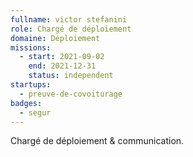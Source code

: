 ```yaml
---
fullname: victor stefanini
role: Chargé de déploiement 
domaine: Déploiement
missions:
  - start: 2021-09-02
    end: 2021-12-31
    status: independent
startups:
  - preuve-de-covoiturage
badges:
  - segur
---
```


Chargé de déploiement & communication. 

